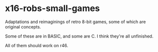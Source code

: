 # x16-robs-small-games
Adaptations and reimaginings of retro 8-bit games, some of which 
are original concepts.

Some of these are in BASIC, and some are C.  I think they're all unfinished.

All of them should work on r46.
